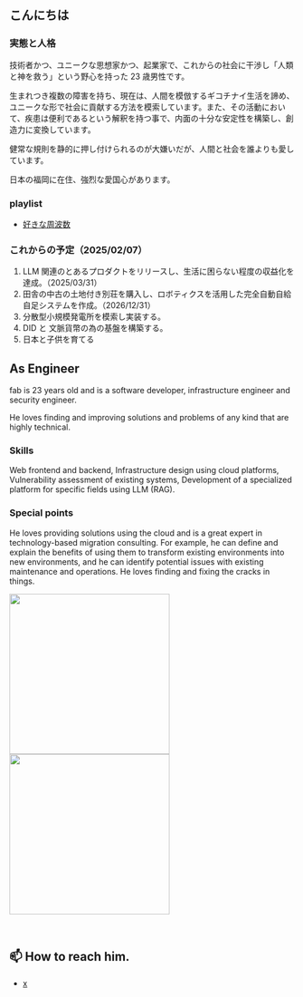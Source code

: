 ## こんにちは

### 実態と人格
技術者かつ、ユニークな思想家かつ、起業家で、これからの社会に干渉し「人類と神を救う」という野心を持った 23 歳男性です。

生まれつき複数の障害を持ち、現在は、人間を模倣するギコチナイ生活を諦め、ユニークな形で社会に貢献する方法を模索しています。また、その活動において、疾患は便利であるという解釈を持つ事で、内面の十分な安定性を構築し、創造力に変換しています。

健常な規則を静的に押し付けられるのが大嫌いだが、人間と社会を誰よりも愛しています。

日本の福岡に在住、強烈な愛国心があります。

### playlist

- [好きな周波数](https://music.youtube.com/playlist?list=PLRpI0Tom3xLnZazwwJpUcLyb_bZ1T5WIP&si=e5PLL64U4l3pd3sX)

### これからの予定（2025/02/07）

1. LLM 関連のとあるプロダクトをリリースし、生活に困らない程度の収益化を達成。（2025/03/31）
2. 田舎の中古の土地付き別荘を購入し、ロボティクスを活用した完全自動自給自足システムを作成。（2026/12/31）
3. 分散型小規模発電所を模索し実装する。
4. DID と 文脈貨幣の為の基盤を構築する。
5. 日本と子供を育てる

## As Engineer
fab is 23 years old and is a software developer, infrastructure engineer and security engineer. 

He loves finding and improving solutions and problems of any kind that are highly technical.

### Skills

Web frontend and backend, Infrastructure design using cloud platforms, Vulnerability assessment of existing systems, Development of a specialized platform for specific fields using LLM (RAG).

### Special points

He loves providing solutions using the cloud and is a great expert in technology-based migration consulting. For example, he can define and explain the benefits of using them to transform existing environments into new environments, and he can identify potential issues with existing maintenance and operations. He loves finding and fixing the cracks in things.
<br>

<p align="left"> 
  <img height="283px" src="https://github-readme-stats.vercel.app/api/top-langs/?username=0xfacad3&layout=compact&count_private=true&show_icons=true&theme=onedark&langs_count=10&hide=html,sh,Makefile,css,Blade,javascript,tex,php" />
  <img height="283px" src="https://github-profile-trophy.vercel.app/?username=0xfacad3&theme=onedark&column=3" />
</p>

<br>


<h2>
📫 How to reach him.
</h2>

- [x](https://x.com/fab_zeal)

